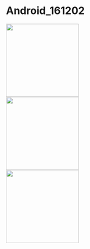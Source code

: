 # Android_161202
<img src='https://github.com/kingpyk/Android_161118-2/blob/master/app/pics/sc1.png?raw=true' width=200><br>
<img src='https://github.com/kingpyk/Android_161118-2/blob/master/app/pics/sc2.png?raw=true' width=200><br>
<img src='https://github.com/kingpyk/Android_161118-2/blob/master/app/pics/sc3.png?raw=true' width=200>
